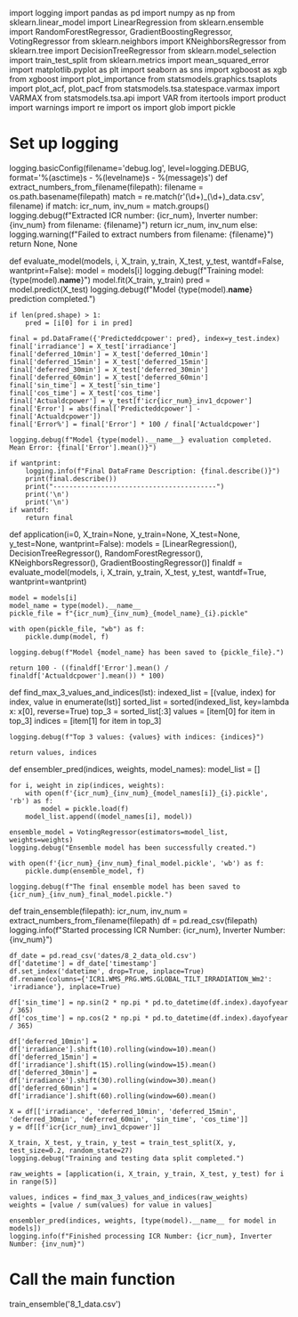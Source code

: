 import logging
import pandas as pd
import numpy as np
from sklearn.linear_model import LinearRegression
from sklearn.ensemble import RandomForestRegressor, GradientBoostingRegressor, VotingRegressor
from sklearn.neighbors import KNeighborsRegressor
from sklearn.tree import DecisionTreeRegressor
from sklearn.model_selection import train_test_split
from sklearn.metrics import mean_squared_error
import matplotlib.pyplot as plt
import seaborn as sns
import xgboost as xgb
from xgboost import plot_importance
from statsmodels.graphics.tsaplots import plot_acf, plot_pacf
from statsmodels.tsa.statespace.varmax import VARMAX
from statsmodels.tsa.api import VAR
from itertools import product
import warnings
import re
import os
import glob
import pickle

# Set up logging
logging.basicConfig(filename='debug.log', level=logging.DEBUG,
                    format='%(asctime)s - %(levelname)s - %(message)s')
def extract_numbers_from_filename(filepath):
    filename = os.path.basename(filepath)
    match = re.match(r'(\d+)_(\d+)_data\.csv', filename)
    if match:
        icr_num, inv_num = match.groups()
        logging.debug(f"Extracted ICR number: {icr_num}, Inverter number: {inv_num} from filename: {filename}")
        return icr_num, inv_num
    else:
        logging.warning(f"Failed to extract numbers from filename: {filename}")
        return None, None

def evaluate_model(models, i, X_train, y_train, X_test, y_test, wantdf=False, wantprint=False):
    model = models[i]
    logging.debug(f"Training model: {type(model).__name__}")
    model.fit(X_train, y_train)
    pred = model.predict(X_test)
    logging.debug(f"Model {type(model).__name__} prediction completed.")
    
    if len(pred.shape) > 1:
        pred = [i[0] for i in pred]
    
    final = pd.DataFrame({'Predicteddcpower': pred}, index=y_test.index)
    final['irradiance'] = X_test['irradiance']
    final['deferred_10min'] = X_test['deferred_10min']
    final['deferred_15min'] = X_test['deferred_15min']
    final['deferred_30min'] = X_test['deferred_30min']
    final['deferred_60min'] = X_test['deferred_60min']
    final['sin_time'] = X_test['sin_time']
    final['cos_time'] = X_test['cos_time']
    final['Actualdcpower'] = y_test[f'icr{icr_num}_inv1_dcpower']
    final['Error'] = abs(final['Predicteddcpower'] - final['Actualdcpower'])
    final['Error%'] = final['Error'] * 100 / final['Actualdcpower']
    
    logging.debug(f"Model {type(model).__name__} evaluation completed. Mean Error: {final['Error'].mean()}")
    
    if wantprint:    
        logging.info(f"Final DataFrame Description: {final.describe()}")
        print(final.describe())
        print("-----------------------------------------")
        print('\n')
        print('\n')
    if wantdf:
        return final

def application(i=0, X_train=None, y_train=None, X_test=None, y_test=None, wantprint=False):
    models = [LinearRegression(), DecisionTreeRegressor(), RandomForestRegressor(), KNeighborsRegressor(), GradientBoostingRegressor()]
    finaldf = evaluate_model(models, i, X_train, y_train, X_test, y_test, wantdf=True, wantprint=wantprint)
    
    model = models[i]
    model_name = type(model).__name__
    pickle_file = f"{icr_num}_{inv_num}_{model_name}_{i}.pickle"
    
    with open(pickle_file, "wb") as f:
        pickle.dump(model, f)
    
    logging.debug(f"Model {model_name} has been saved to {pickle_file}.")
    
    return 100 - ((finaldf['Error'].mean() / finaldf['Actualdcpower'].mean()) * 100)

def find_max_3_values_and_indices(lst):
    indexed_list = [(value, index) for index, value in enumerate(lst)]
    sorted_list = sorted(indexed_list, key=lambda x: x[0], reverse=True)
    top_3 = sorted_list[:3]
    values = [item[0] for item in top_3]
    indices = [item[1] for item in top_3]
    
    logging.debug(f"Top 3 values: {values} with indices: {indices}")
    
    return values, indices

def ensembler_pred(indices, weights, model_names):
    model_list = []

    for i, weight in zip(indices, weights):
        with open(f'{icr_num}_{inv_num}_{model_names[i]}_{i}.pickle', 'rb') as f:
            model = pickle.load(f)
        model_list.append((model_names[i], model))

    ensemble_model = VotingRegressor(estimators=model_list, weights=weights)
    logging.debug("Ensemble model has been successfully created.")
    
    with open(f'{icr_num}_{inv_num}_final_model.pickle', 'wb') as f:
        pickle.dump(ensemble_model, f)
    
    logging.debug(f"The final ensemble model has been saved to {icr_num}_{inv_num}_final_model.pickle.")
def train_ensemble(filepath):
    icr_num, inv_num = extract_numbers_from_filename(filepath)
    df = pd.read_csv(filepath)
    logging.info(f"Started processing ICR Number: {icr_num}, Inverter Number: {inv_num}")

    df_date = pd.read_csv('dates/8_2_data_old.csv')
    df['datetime'] = df_date['timestamp']
    df.set_index('datetime', drop=True, inplace=True)
    df.rename(columns={'ICR1.WMS_PRG.WMS.GLOBAL_TILT_IRRADIATION_Wm2': 'irradiance'}, inplace=True)
    
    df['sin_time'] = np.sin(2 * np.pi * pd.to_datetime(df.index).dayofyear / 365)
    df['cos_time'] = np.cos(2 * np.pi * pd.to_datetime(df.index).dayofyear / 365)
    
    df['deferred_10min'] = df['irradiance'].shift(10).rolling(window=10).mean()
    df['deferred_15min'] = df['irradiance'].shift(15).rolling(window=15).mean()
    df['deferred_30min'] = df['irradiance'].shift(30).rolling(window=30).mean()
    df['deferred_60min'] = df['irradiance'].shift(60).rolling(window=60).mean()
    
    X = df[['irradiance', 'deferred_10min', 'deferred_15min', 'deferred_30min', 'deferred_60min', 'sin_time', 'cos_time']]
    y = df[[f'icr{icr_num}_inv1_dcpower']]
    
    X_train, X_test, y_train, y_test = train_test_split(X, y, test_size=0.2, random_state=27)
    logging.debug("Training and testing data split completed.")
    
    raw_weights = [application(i, X_train, y_train, X_test, y_test) for i in range(5)]
    
    values, indices = find_max_3_values_and_indices(raw_weights)
    weights = [value / sum(values) for value in values]
    
    ensembler_pred(indices, weights, [type(model).__name__ for model in models])
    logging.info(f"Finished processing ICR Number: {icr_num}, Inverter Number: {inv_num}")

# Call the main function
train_ensemble('8_1_data.csv')
